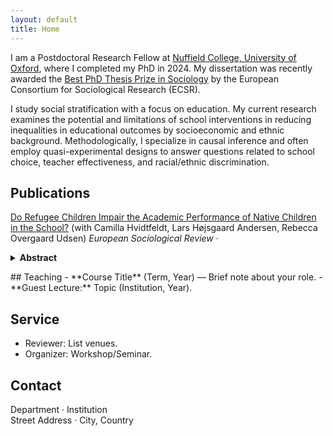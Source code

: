 ```yaml
---
layout: default
title: Home
---
```


<!-- Email: <your.email@uni.edu> · [Google Scholar](https://scholar.google.com/) · [ORCID](https://orcid.org/) · [GitHub](https://github.com/your-username) -->

I am a Postdoctoral Research Fellow at [Nuffield College, University of Oxford](https://www.nuffield.ox.ac.uk), where I completed my PhD in 2024. My dissertation was recently awarded the [Best PhD Thesis Prize in Sociology](https://ecsrnet.eu/ecsr-prize-for-best-phd-thesis/) by the European Consortium for Sociological Research (ECSR).  

I study social stratification with a focus on education. My current research examines the potential and limitations of school interventions in reducing inequalities in educational outcomes by socioeconomic and ethnic background. Methodologically, I specialize in causal inference and often employ quasi-experimental designs to answer questions related to school choice, teacher effectiveness, and racial/ethnic discrimination.  

## Publications
<p>
<a href="https://academic.oup.com/esr/article/39/3/352/6843667?login=false">Do Refugee Children Impair the Academic Performance of Native Children in the School?</a> (with Camilla Hvidtfeldt, Lars Højsgaard Andersen, Rebecca Overgaard Udsen) <em>European Sociological Review</em> ·
<details><summary><strong>Abstract</strong></summary>
We examine whether the inflow of refugee children affects the academic performance of native children in schools. Using Danish administrative data and a difference-in-differences design, we find little evidence that refugee children negatively impact native peers' educational outcomes.
</details>
</p>
## Teaching
- **Course Title** (Term, Year) — Brief note about your role.
- **Guest Lecture:** Topic (Institution, Year).

## Service
- Reviewer: List venues.
- Organizer: Workshop/Seminar.

## Contact
Department · Institution  
Street Address · City, Country

